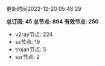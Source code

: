 更新时间2022-12-20 05:48:29

**总订阅: 45**
**总节点: 894**
**有效节点: 250**
- v2ray节点: 224
- ss节点: 19
- trojan节点: 5
- ssr节点: 2
